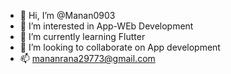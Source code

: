 - 👋 Hi, I’m @Manan0903
- 👀 I’m interested in App-WEb Development
- 🌱 I’m currently learning Flutter
- 💞️ I’m looking to collaborate on App development
- 📫 mananrana29773@gmail.com

<!---
Manan0903/Manan0903 is a ✨ special ✨ repository because its `README.md` (this file) appears on your GitHub profile.
You can click the Preview link to take a look at your changes.
--->
